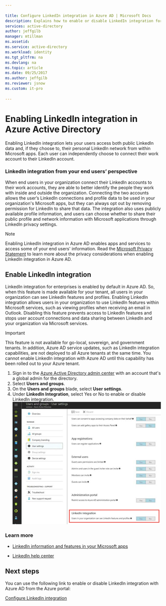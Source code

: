 ```yaml
---

title: Configure LinkedIn integration in Azure AD | Microsoft Docs
description: Explains how to enable or disable LinkedIn integration for Microsoft apps in Azure Active Directory.
services: active-directory
author: jeffgilb
manager: mtillman
ms.assetid: 
ms.service: active-directory
ms.workload: identity
ms.tgt_pltfrm: na
ms.devlang: na
ms.topic: article
ms.date: 09/25/2017
ms.author: jeffgilb
ms.reviewer: jsnow
ms.custom: it-pro

---
```

# Enabling LinkedIn integration in Azure Active Directory
Enabling LinkedIn integration lets your users access both public LinkedIn data and, if they choose to, their personal LinkedIn network from within Microsoft apps. Each user can independently choose to connect their work account to their LinkedIn account.

### LinkedIn integration from your end users’ perspective
When end users in your organization connect their LinkedIn accounts to their work accounts, they are able to better identify the people they work with inside and outside the organization. Connecting the two accounts allows the user’s LinkedIn connections and profile data to be used in your organization's Microsoft apps, but they can always opt out by removing permission for LinkedIn to share that data. The integration also uses publicly available profile information, and users can choose whether to share their public profile and network information with Microsoft applications through LinkedIn privacy settings.

>[!NOTE]
> Enabling LinkedIn integration in Azure AD enables apps and services to access some of your end users' information. Read the [Microsoft Privacy Statement](https://privacy.microsoft.com/privacystatement/) to learn more about the privacy considerations when enabling LinkedIn integration in Azure AD. 

## Enable LinkedIn integration
LinkedIn integration for enterprises is enabled by default in Azure AD. So, when this feature is made available for your tenant, all users in your organization can see LinkedIn features and profiles. Enabling LinkedIn integration allows users in your organization to use LinkedIn features within Microsoft services, such as viewing profiles when receiving an email in Outlook. Disabling this feature prevents access to LinkedIn features and stops user account connections and data sharing between LinkedIn and your organization via Microsoft services.

> [!IMPORTANT]
> This feature is not available for go-local, sovereign, and government tenants. In addition, Azure AD service updates, such as LinkedIn integration capabilities, are not deployed to all Azure tenants at the same time. You cannot enable LinkedIn integration with Azure AD until this capability has been rolled out to your Azure tenant.

1. Sign in to the [Azure Active Directory admin center](https://aad.portal.azure.com/) with an account that's a global admin for the directory.
2. Select **Users and groups**.
3. On the **Users and groups** blade, select **User settings**.
4. Under **LinkedIn Integration**, select Yes or No to enable or disable LinkedIn integration.
   ![Enabling LinkedIn integration](./media/linkedin-integration/LinkedIn-integration.PNG)

### Learn more 
* [LinkedIn information and features in your Microsoft apps](https://go.microsoft.com/fwlink/?linkid=850740)

* [LinkedIn help center](https://www.linkedin.com/help/linkedin)

## Next steps
You can use the following link to enable or disable LinkedIn integration with Azure AD from the Azure portal:

[Configure LinkedIn integration](https://aad.portal.azure.com/#blade/Microsoft_AAD_IAM/UserManagementMenuBlade/UserSettings) 